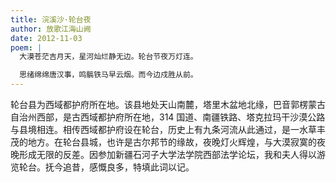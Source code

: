 ```yaml
---
title: 浣溪沙·轮台夜
author: 放歌江海山阙
date: 2012-11-03
poem: |
  大漠苍茫吉月天，星河灿烂静无边。轮台节夜万灯连。

  思绪绵绵唐汉事，鸣髇铁马早云烟。而今边戍胜从前。
---
```


轮台县为西域都护府所在地。该县地处天山南麓，塔里木盆地北缘，巴音郭楞蒙古自治州西部，是古西域都护府所在地，314 国道、南疆铁路、塔克拉玛干沙漠公路与县境相连。相传西域都护府设在轮台，历史上有九条河流从此通过，是一水草丰茂的地方。在轮台县城，也许是古尔邦节的缘故，夜晚灯火辉煌，与大漠寂寞的夜晚形成无限的反差。因参加新疆石河子大学法学院西部法学论坛，我和夫人得以游览轮台。抚今追昔，感慨良多，特填此词以记。
